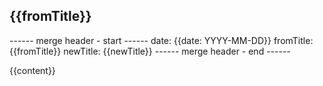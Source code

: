 ## {{fromTitle}}

------ merge header - start ------
date: {{date: YYYY-MM-DD}}
fromTitle: {{fromTitle}}
newTitle: {{newTitle}}
------ merge header - end ------

{{content}}
